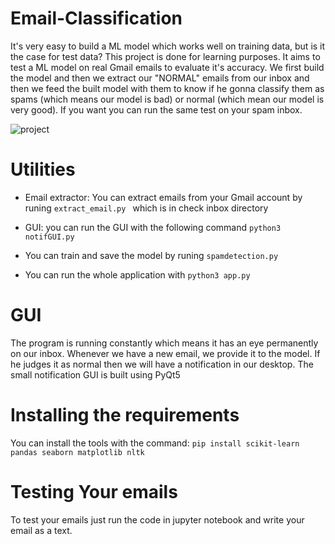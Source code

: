 # Email-Classification
It's very easy to build a ML model which works well on training data, but is it the case for test data?
This project is done for learning purposes. It aims to test a ML model on real Gmail emails to evaluate it's accuracy. We first build the model and then we extract
our "NORMAL" emails from our inbox and then we feed the built model with them to know if he gonna classify them as spams (which means our model is bad) or normal
(which mean our model is very good). If you want you can run the same test on your spam inbox.

![project](https://user-images.githubusercontent.com/24523745/87186436-c9627f00-c2eb-11ea-98ac-0b4591253904.png)

# Utilities

- Email extractor:
You can extract emails from your Gmail account by runing ```extract_email.py ``` which is in check inbox directory

- GUI: you can run the GUI with the following command ```python3 notifGUI.py```
- You can train and save the model by runing ```spamdetection.py ```
- You can run the whole application with ``` python3 app.py ```

# GUI
The program is running constantly which means it has an eye permanently on our inbox. Whenever we have a new email, we provide it to the model. If he judges it as normal then we will have a notification in our desktop. The small notification GUI is built using PyQt5

# Installing the requirements
You can install the tools with the command: 
``` pip install scikit-learn pandas seaborn matplotlib nltk ```
# Testing Your emails
To test your emails just run the code in jupyter notebook and write your email as a text.

